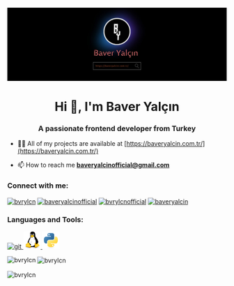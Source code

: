 ![MasterHead](IMG-20231121-WA0057.jpg)
<h1 align="center">Hi 👋, I'm Baver Yalçın</h1>
<h3 align="center">A passionate frontend developer from Turkey</h3>

- 👨‍💻 All of my projects are available at [https://baveryalcin.com.tr/](https://baveryalcin.com.tr/)

- 📫 How to reach me **baveryalcinofficial@gmail.com**

<h3 align="left">Connect with me:</h3>
<p align="left">
<a href="https://twitter.com/bvrylcn" target="blank"><img align="center" src="https://raw.githubusercontent.com/rahuldkjain/github-profile-readme-generator/master/src/images/icons/Social/twitter.svg" alt="bvrylcn" height="30" width="40" /></a>
<a href="https://linkedin.com/in/baveryalcinofficial" target="blank"><img align="center" src="https://raw.githubusercontent.com/rahuldkjain/github-profile-readme-generator/master/src/images/icons/Social/linked-in-alt.svg" alt="baveryalcinofficial" height="30" width="40" /></a>
<a href="https://fb.com/bvrylcnofficial" target="blank"><img align="center" src="https://raw.githubusercontent.com/rahuldkjain/github-profile-readme-generator/master/src/images/icons/Social/facebook.svg" alt="bvrylcnofficial" height="30" width="40" /></a>
<a href="https://www.youtube.com/@baveryalcin" target="blank"><img align="center" src="https://raw.githubusercontent.com/rahuldkjain/github-profile-readme-generator/master/src/images/icons/Social/youtube.svg" alt="baveryalcin" height="30" width="40" /></a>
</p>

<h3 align="left">Languages and Tools:</h3>
<p align="left"> <a href="https://git-scm.com/" target="_blank" rel="noreferrer"> <img src="https://www.vectorlogo.zone/logos/git-scm/git-scm-icon.svg" alt="git" width="40" height="40"/> </a> <a href="https://www.linux.org/" target="_blank" rel="noreferrer"> <img src="https://raw.githubusercontent.com/devicons/devicon/master/icons/linux/linux-original.svg" alt="linux" width="40" height="40"/> </a> <a href="https://www.python.org" target="_blank" rel="noreferrer"> <img src="https://raw.githubusercontent.com/devicons/devicon/master/icons/python/python-original.svg" alt="python" width="40" height="40"/> </a> </p>

<p><img align="left" src="https://github-readme-stats.vercel.app/api/top-langs?username=bvrylcn&show_icons=true&locale=en&layout=compact" alt="bvrylcn" /></p>

<p>&nbsp;<img align="center" src="https://github-readme-stats.vercel.app/api?username=bvrylcn&show_icons=true&locale=en" alt="bvrylcn" /></p>

<p><img align="center" src="https://github-readme-streak-stats.herokuapp.com/?user=bvrylcn&" alt="bvrylcn" /></p>
